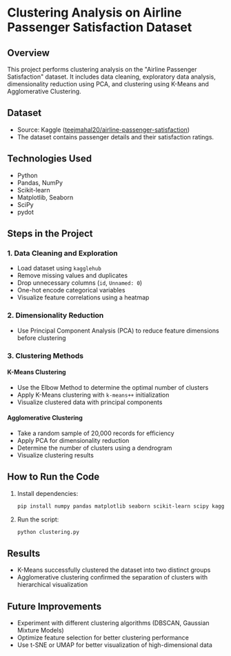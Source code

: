 # Clustering Analysis on Airline Passenger Satisfaction Dataset

## Overview
This project performs clustering analysis on the "Airline Passenger Satisfaction" dataset. It includes data cleaning, exploratory data analysis, dimensionality reduction using PCA, and clustering using K-Means and Agglomerative Clustering.

## Dataset
- Source: Kaggle ([teejmahal20/airline-passenger-satisfaction](https://www.kaggle.com/teejmahal20/airline-passenger-satisfaction))
- The dataset contains passenger details and their satisfaction ratings.

## Technologies Used
- Python
- Pandas, NumPy
- Scikit-learn
- Matplotlib, Seaborn
- SciPy
- pydot

## Steps in the Project
### 1. Data Cleaning and Exploration
- Load dataset using `kagglehub`
- Remove missing values and duplicates
- Drop unnecessary columns (`id`, `Unnamed: 0`)
- One-hot encode categorical variables
- Visualize feature correlations using a heatmap

### 2. Dimensionality Reduction
- Use Principal Component Analysis (PCA) to reduce feature dimensions before clustering

### 3. Clustering Methods
#### K-Means Clustering
- Use the Elbow Method to determine the optimal number of clusters
- Apply K-Means clustering with `k-means++` initialization
- Visualize clustered data with principal components

#### Agglomerative Clustering
- Take a random sample of 20,000 records for efficiency
- Apply PCA for dimensionality reduction
- Determine the number of clusters using a dendrogram
- Visualize clustering results

## How to Run the Code
1. Install dependencies:
   ```bash
   pip install numpy pandas matplotlib seaborn scikit-learn scipy kagglehub pydot
   ```
2. Run the script:
   ```bash
   python clustering.py
   ```

## Results
- K-Means successfully clustered the dataset into two distinct groups
- Agglomerative clustering confirmed the separation of clusters with hierarchical visualization

## Future Improvements
- Experiment with different clustering algorithms (DBSCAN, Gaussian Mixture Models)
- Optimize feature selection for better clustering performance
- Use t-SNE or UMAP for better visualization of high-dimensional data

